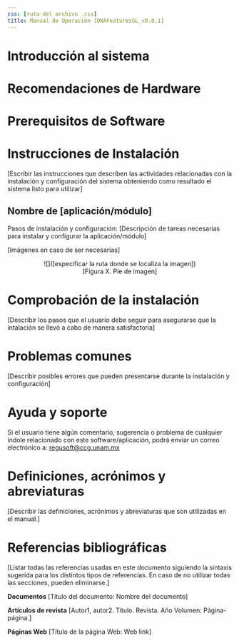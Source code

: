 ```yaml
---
css: [ruta del archivo .css]
title: Manual de Operación [DNAFeaturesGL_v0.0.1]
---
```





# Introducción al sistema



# Recomendaciones de Hardware



# Prerequisitos de Software



# Instrucciones de Instalación

[Escribir las instrucciones que describen las actividades relacionadas con la instalación y configuración del sistema obteniendo como resultado el sistema listo para utilizar]


## Nombre de [aplicación/módulo]
Pasos de instalación y configuración: [Descripción de tareas necesarias para instalar y configurar la aplicación/módulo]

[Imágenes en caso de ser necesarias]

<P align="center">
![]([especificar la ruta donde se localiza la imagen]) <br>
[Figura X. Pie de imagen]
</p>

# Comprobación de la instalación
[Describir los pasos que el usuario debe seguir para asegurarse que la intalación se llevó a cabo de manera satisfactoria]

# Problemas comunes
[Describir posibles errores que pueden presentarse durante la instalación y configuración]

# Ayuda y soporte
Si el usuario tiene algún comentario, sugerencia o problema de cualquier índole relacionado con este software/aplicación, podrá enviar un correo electrónico a: [regusoft@ccg.unam.mx](mailto:regusoft@ccg.unam.mx)

# Definiciones, acrónimos y abreviaturas
[Describir las definiciones, acrónimos y abreviaturas que son utilizadas en el manual.]

# Referencias bibliográficas
[Listar todas las referencias usadas en este documento siguiendo la sintaxis sugerida para los distintos tipos de referencias. En caso de no utilizar todas las secciones, pueden eliminarse.]

__Documentos__
[Título del documento: Nombre del documento]

__Artículos de revista__
[Autor1, autor2. Título. Revista. Año Volumen: Página-página.]

__Páginas Web__
[Título de la página Web: Web link]
